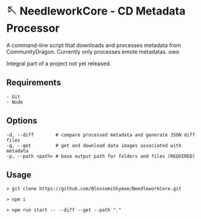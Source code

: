 # 🪡 NeedleworkCore - CD Metadata Processor
A command-line script that downloads and processes metadata from CommunityDragon.
Currently only processes emote metadatas. owo

Integral part of a project not yet released.

## Requirements
    - Git
    - Node

## Options
```shell
-d, --diff        # compare processed metadata and generate JSON diff files
-g, --get         # get and download data images associated with metadata
-p, --path <path> # base output path for folders and files (REQUIRED)
```

## Usage
```shell
> git clone https://github.com/BlossomiShymae/NeedleworkCore.git

> npm i

> npm run start -- --diff --get --path "."
```
